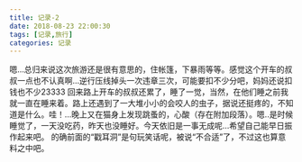 ```yaml
---
title: 记录-2
date: 2018-08-23 22:00:30
tags: [记录,旅行]
categories: 记录
---
```


嗯...总归来说这次旅游还是很有意思的，住帐篷，下暴雨等等。感觉这个开车的叔叔一点也不认真啊...逆行压线掉头一次违章三次，可能要扣不少分吧，妈妈还说扣钱也不少23333  回来路上开车的叔叔还累了，睡了一觉，当然，在他们睡之前我就一直在睡来着。路上还遇到了一大堆小小的会咬人的虫子，据说还挺疼的，不知道是什么。哇！…晚上又在猫身上发现跳蚤的，心酸（存在附加段落）。嗯..是时候睡觉了，一天没吃药，昨天也没睡好。今天依旧是一事无成呢…希望自己能早日振作起来吧。
的确前面的“戳耳洞”是句玩笑话呢，被说“不合适”了，不过这也算意料之中吧。